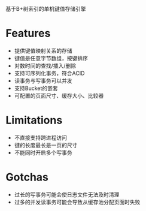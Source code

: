 基于B+树索引的单机键值存储引擎

# Features

- 提供键值映射关系的存储
- 键值是任意字节数组，按键排序
- 对数时间的查找/插入/删除
- 支持可序列化事务，符合ACID
- 读事务与写事务可以并发
- 支持Bucket的嵌套
- 可配置的页面尺寸、缓存大小、比较器

# Limitations

- 不直接支持跨进程访问
- 键的长度最长是一页的尺寸
- 不能同时开启多个写事务

# Gotchas

- 过长的写事务可能会使日志文件无法及时清理
- 过多的并发读事务可能会导致从缓存池分配页面时失败
